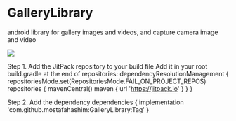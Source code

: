 # GalleryLibrary
android library for gallery images and videos, and capture camera image and video

[![](https://jitpack.io/v/mostafahashim/GalleryLibrary.svg)](https://jitpack.io/#mostafahashim/GalleryLibrary)

Step 1. Add the JitPack repository to your build file
Add it in your root build.gradle at the end of repositories:
dependencyResolutionManagement {
		repositoriesMode.set(RepositoriesMode.FAIL_ON_PROJECT_REPOS)
		repositories {
			mavenCentral()
			maven { url 'https://jitpack.io' }
		}
	}

 Step 2. Add the dependency
 dependencies {
	        implementation 'com.github.mostafahashim:GalleryLibrary:Tag'
	}
